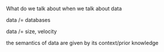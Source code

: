 What do we talk about when we talk about data



data /= databases

data /= size, velocity


the semantics of data are given by its context/prior knowledge

